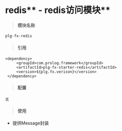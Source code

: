 # redis** - redis访问模块**

> #### 模块名称

```
plg-fx-redis
```

> #### 引用

```
<dependency>
     <groupId>com.prolog.framework</groupId>
     <artifactId>plg-fx-starter-redis</artifactId>
     <version>${plg.fx.verison}</version>
 </dependency>
```

> #### 配置

```
无
```

> #### 使用

* 提供Message封装



